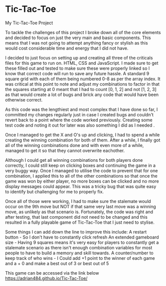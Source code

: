 # Tic-Tac-Toe
My Tic-Tac-Toe Project

To tackle the challenges of this project I broke down all of the core elements and decided to focus on just the very main and basic components.
This means that I was not going to attempt anything fancy or stylish as this would cost considerable time and energy that I did not have. 

I decided to just focus on setting up and creating all three of the criticals files for this game to run on. HTML, CSS and JavaScript. 
I made sure to get these filled out and tested to make sure these were properly linked so I know that correct code will run to save any future hassle.
A standard 9 square grid with each of them being numbered 0-8 as per the array index. It was critical at this point to note and adjust my combinations
to factor in that the squares starting at 0 meant that I had to count [0, 1, 2] and not [1, 2, 3] as that would create a lot of bugs and brick any code
that would have been otherwise correct.

As this code was the lengthiest and most complex that I have done so far, I committed my changes regularly just in case I created bugs and couldn't revert
back to a point where the code worked previously. Creating some test code and noting it out for later was also something I did as I needed .

Once I managed to get the X and O's up and clicking, I had to spend a while creating the winning combination for both of them. After a while, I finally got all of the winning combinations done and with even more of a while, managed to get it so that they cannot overwrite eachother.

Although I could get all winning combinations for both players done correctly, I could still keep on clicking boxes and continuing the game in a very buggy way. Once I managed to utilise the code to prevent that for one combination, I applied this to all of the other combinations so that once the game was won by either player, no more boxes can be clicked and no more display messages could appear. This was a tricky bug that was quite easy to identify but challenging for me to properly fix.

Once all of those were working, I had to make sure the stalemate would occur on the 9th move but NOT if that same very last move was a winning move, as unlikely as that scenario is. Fortunately, the code was right and after testing, that last component did not need to be changed and this resulted in a fully playable game of Tic-Tac-Toe that I just need to stylise. 

Some things I can add down the line to improve this include:
A restart button - So I don't have to constantly click refresh
An extended gameboard size - Having 9 squares means it's very easy for players to constantly get a stalemate scenario as there isn't enough combination variables for most people to have to build a memory and skill towards. 
A counter/number to keep track of who wins - I Could add +1 point to the winner of each game and a + 0 and make a best out of 3 or best out of 5

This game can be accessed via the link below
https://adrian484.github.io/Tic-Tac-Toe/

